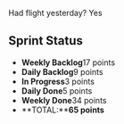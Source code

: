 Had flight yesterday? Yes

## Sprint Status
-   **Weekly Backlog**17 points
-   **Daily Backlog**9 points
-   **In Progress**3 points
-   **Daily Done**5 points
-   **Weekly Done**34 points
-   **TOTAL:****65 points**